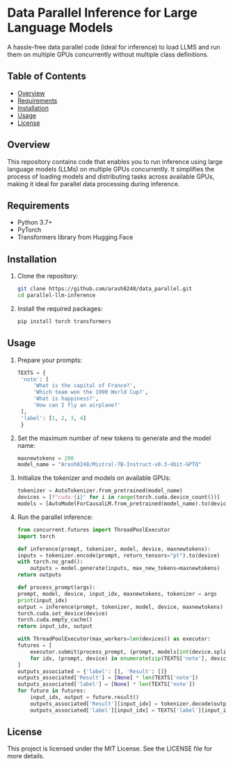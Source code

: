# Data Parallel Inference for Large Language Models

A hassle-free data parallel code (ideal for inference) to load LLMS and run them on multiple GPUs concurrently without multiple class definitions.

## Table of Contents
- [Overview](#overview)
- [Requirements](#requirements)
- [Installation](#installation)
- [Usage](#usage)
- [License](#license)

## Overview

This repository contains code that enables you to run inference using large language models (LLMs) on multiple GPUs concurrently. It simplifies the process of loading models and distributing tasks across available GPUs, making it ideal for parallel data processing during inference.

## Requirements

- Python 3.7+
- PyTorch
- Transformers library from Hugging Face

## Installation

1. Clone the repository:
   ```bash
   git clone https://github.com/arash8248/data_parallel.git
   cd parallel-llm-inference
2. Install the required packages:
    ```bash
    pip install torch transformers
## Usage
1. Prepare your prompts:
   ```python
   TEXTS = {
    'note': [
        'What is the capital of France?',
        'Which team won the 1990 World Cup?',
        'What is happiness?',
        'How can I fly an airplane?'
    ],
    'label': [1, 2, 3, 4]
    }
2. Set the maximum number of new tokens to generate and the model name:
   ```python
   maxnewtokens = 200
   model_name = "Arash8248/Mistral-7B-Instruct-v0.3-4bit-GPTQ"
3. Initialize the tokenizer and models on available GPUs:
    ```python
    tokenizer = AutoTokenizer.from_pretrained(model_name)
    devices = [f"cuda:{i}" for i in range(torch.cuda.device_count())]
    models = [AutoModelForCausalLM.from_pretrained(model_name).to(device) for device in devices]
4. Run the parallel inference:
    ```python
   from concurrent.futures import ThreadPoolExecutor
    import torch

    def inference(prompt, tokenizer, model, device, maxnewtokens):
    inputs = tokenizer.encode(prompt, return_tensors="pt").to(device)
    with torch.no_grad():
        outputs = model.generate(inputs, max_new_tokens=maxnewtokens)
    return outputs

    def process_prompt(args):
    prompt, model, device, input_idx, maxnewtokens, tokenizer = args
    print(input_idx)
    output = inference(prompt, tokenizer, model, device, maxnewtokens)
    torch.cuda.set_device(device)
    torch.cuda.empty_cache()
    return input_idx, output

    with ThreadPoolExecutor(max_workers=len(devices)) as executor:
    futures = [
        executor.submit(process_prompt, (prompt, models[int(device.split(':')[1])], device, idx, maxnewtokens, tokenizer))
        for idx, (prompt, device) in enumerate(zip(TEXTS['note'], devices * (len(TEXTS['note']) // len(devices)) + devices[:len(TEXTS['note']) % len(devices)]))
    ]
    outputs_associated = {'label': [], 'Result': []}
    outputs_associated['Result'] = [None] * len(TEXTS['note'])
    outputs_associated['label'] = [None] * len(TEXTS['note'])
    for future in futures:
        input_idx, output = future.result()
        outputs_associated['Result'][input_idx] = tokenizer.decode(output[0][-maxnewtokens:])
        outputs_associated['label'][input_idx] = TEXTS['label'][input_idx]

## License
This project is licensed under the MIT License. See the LICENSE file for more details.


